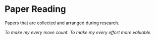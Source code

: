 # Paper Reading


Papers that are collected and arranged during research.



*To make my every move count. To make my every effort more valuable.*
